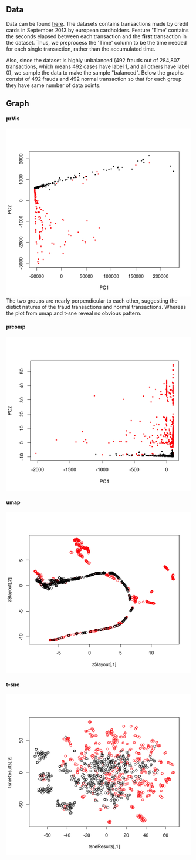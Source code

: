 ## Data
Data can be found [here](https://www.kaggle.com/mlg-ulb/creditcardfraud). The datasets contains transactions made by credit cards in September 2013 by european cardholders. Feature 'Time' contains the seconds elapsed between each transaction and the **first** transaction in the dataset. Thus, we preprocess the 'Time' column to be the time needed for each single transaction, rather than the accumulated time.

Also, since the dataset is highly unbalanced (492 frauds out of 284,807 transactions, which means 492 cases have label 1, and all others have label 0), we sample the data to make the sample "balanced". Below the graphs consist of 492 frauds and 492 normal transaction so that for each group they have same number of data points.


## Graph
#### prVis
![](prVis_creditcard.png) <br/>
The two groups are nearly perpendicular to each other, suggesting the distict natures of the fraud transactions and normal transactions. Whereas the plot from umap and t-sne reveal no obvious pattern.

#### prcomp
![](Prcomp_ccR.png)
#### umap
![](UMAP_credit_card_fraus.png)
#### t-sne
![](Tsne_credit_card.png)
